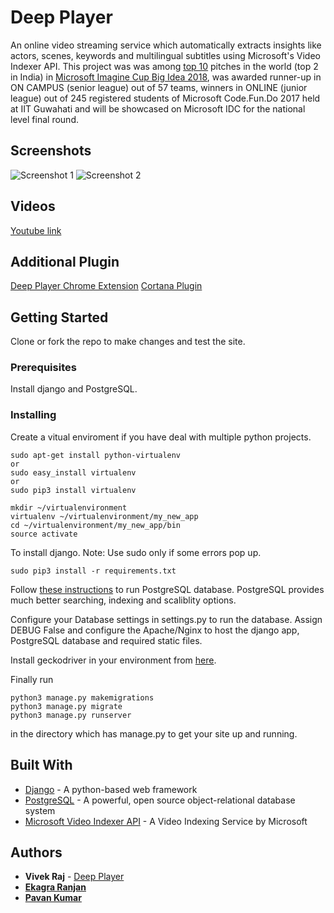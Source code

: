 # Deep Player

An online video streaming service which automatically extracts insights like actors, scenes, keywords and multilingual subtitles using Microsoft's Video Indexer API. This project was was among [top 10](https://drive.google.com/file/d/1yawBJgIYZ1blg3pssEF_G9XO2RCXdU2z/view) pitches in the world (top 2 in India) in [Microsoft Imagine Cup Big Idea 2018](https://blogs.msdn.microsoft.com/microsoftimagine/2018/02/21/congratulations-to-the-2018-big-idea-challenge-winners/), was awarded runner-up in ON CAMPUS (senior league) out of 57 teams, winners in ONLINE (junior league) out of 245 registered students of Microsoft Code.Fun.Do 2017 held at IIT Guwahati and will be showcased on Microsoft IDC for the national level final round.

## Screenshots

![Screenshot 1](https://github.com/codervivek/deep_player/blob/master/.vscode/Screenshot%20(1).png "Home Page")
![Screenshot 2](https://github.com/codervivek/deep_player/blob/master/.vscode/Screenshot%20(2).png "Video Page")

## Videos

[Youtube link](https://youtu.be/KBBF-ldqpAk)

## Additional Plugin

[Deep Player Chrome Extension](https://github.com/pavan71198/Chrome-Extension-For-Deep-Player)
[Cortana Plugin](https://drive.google.com/open?id=1yITDduTQDfSXUOENmiWlkxbmMKStfC54)

## Getting Started

Clone or fork the repo to make changes and test the site.

### Prerequisites

Install django and PostgreSQL.


### Installing

Create a vitual enviroment if you have deal with multiple python projects.

```
sudo apt-get install python-virtualenv
or
sudo easy_install virtualenv
or
sudo pip3 install virtualenv
```

```
mkdir ~/virtualenvironment
virtualenv ~/virtualenvironment/my_new_app
cd ~/virtualenvironment/my_new_app/bin
source activate
```

To install django.
Note: Use sudo only if some errors pop up.

```
sudo pip3 install -r requirements.txt
```

Follow [these instructions](https://www.digitalocean.com/community/tutorials/how-to-use-postgresql-with-your-django-application-on-ubuntu-14-04) to run PostgreSQL database.
PostgreSQL provides much better searching, indexing and scaliblity options.

Configure your Database settings in settings.py to run the database. Assign DEBUG False and configure the Apache/Nginx to host the django app, PostgreSQL database and required static files.

Install geckodriver in your environment from [here](https://github.com/mozilla/geckodriver/releases).

Finally run

```
python3 manage.py makemigrations
python3 manage.py migrate
python3 manage.py runserver
```

in the directory which has manage.py to get your site up and running.


## Built With

* [Django](https://www.djangoproject.com/) - A python-based web framework
* [PostgreSQL](https://www.postgresql.org/) -  A powerful, open source object-relational database system
* [Microsoft Video Indexer API](https://azure.microsoft.com/en-us/services/cognitive-services/video-indexer/?cdn=disable) - A Video Indexing Service by Microsoft


## Authors

* **Vivek Raj**  - [Deep Player](https://github.com/codervivek/deep_player)
* **[Ekagra Ranjan](https://github.com/ekagra-ranjan)**
* **[Pavan Kumar](https://github.com/pavan71198)**
